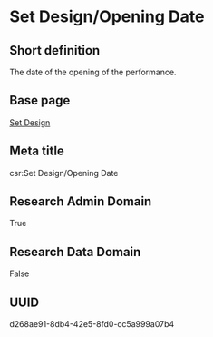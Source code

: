 # Set Design/Opening Date
## Short definition
The date of the opening of the performance.
## Base page
[Set Design](https://github.com/EuroCRIS/CASRAI-Dictionairies/blob/main/Objects/Set%20Design.md)
## Meta title
csr:Set Design/Opening Date
## Research Admin Domain
True
## Research Data Domain
False
## UUID
d268ae91-8db4-42e5-8fd0-cc5a999a07b4
